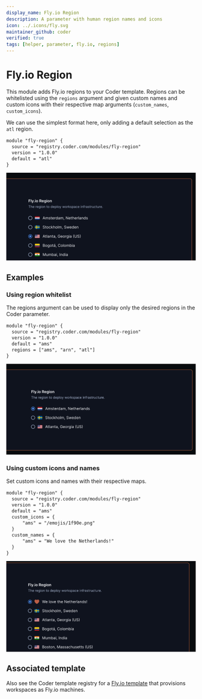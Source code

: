 ```yaml
---
display_name: Fly.io Region
description: A parameter with human region names and icons
icon: ../.icons/fly.svg
maintainer_github: coder
verified: true
tags: [helper, parameter, fly.io, regions]
---
```


# Fly.io Region

This module adds Fly.io regions to your Coder template. Regions can be whitelisted using the `regions` argument and given custom names and custom icons with their respective map arguments (`custom_names`, `custom_icons`).

We can use the simplest format here, only adding a default selection as the `atl` region.

```hcl
module "fly-region" {
  source = "registry.coder.com/modules/fly-region"
  version = "1.0.0"
  default = "atl"
}
```

![Fly.io Default](../.images/flyio-basic.png)

## Examples

### Using region whitelist

The regions argument can be used to display only the desired regions in the Coder parameter.

```hcl
module "fly-region" {
  source = "registry.coder.com/modules/fly-region"
  version = "1.0.0"
  default = "ams"
  regions = ["ams", "arn", "atl"]
}
```

![Fly.io Filtered Regions](../.images/flyio-filtered.png)

### Using custom icons and names

Set custom icons and names with their respective maps.

```hcl
module "fly-region" {
  source = "registry.coder.com/modules/fly-region"
  version = "1.0.0"
  default = "ams"
  custom_icons = {
      "ams" = "/emojis/1f90e.png"
  }
  custom_names = {
      "ams" = "We love the Netherlands!"
  }
}
```

![Fly.io custom icon and name](../.images/flyio-custom.png)

## Associated template

Also see the Coder template registry for a [Fly.io template](https://registry.coder.com/templates/fly-docker-image) that provisions workspaces as Fly.io machines.

